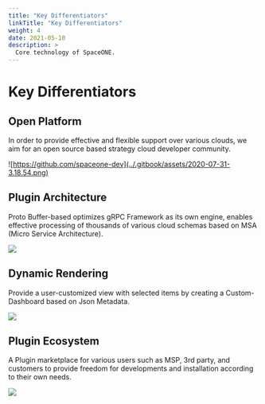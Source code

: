 ```yaml
---
title: "Key Differentiators"
linkTitle: "Key Differentiators"
weight: 4
date: 2021-05-10
description: >
  Core technology of SpaceONE.
---
```


# Key Differentiators

## Open Platform

In order to provide effective and flexible support over various clouds, we aim for an open source based strategy cloud developer community.

![https://github.com/spaceone-dev](../.gitbook/assets/2020-07-31-3.18.54.png)



## Plugin Architecture

Proto Buffer-based optimizes gRPC Framework as its own engine, enables effective processing of thousands of various cloud schemas based on MSA \(Micro Service Architecture\).

![](../.gitbook/assets/2020-07-31-3.23.50.png)

## Dynamic Rendering

Provide a user-customized view with selected items by creating a Custom-Dashboard based on Json Metadata.

![](../.gitbook/assets/2020-07-31-3.25.39.png)

## Plugin Ecosystem

A Plugin marketplace for various users such as MSP, 3rd party, and customers to provide freedom for developments and installation according to their own needs.

![](../.gitbook/assets/2020-07-31-3.29.34.png)
